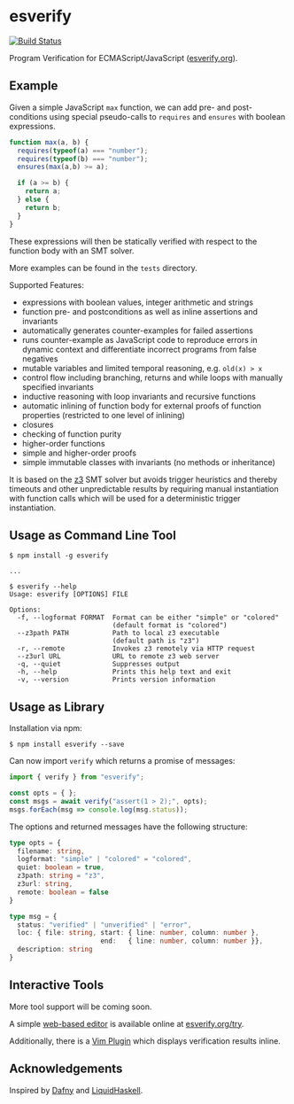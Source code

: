 # esverify

[![Build Status](https://travis-ci.org/levjj/esverify.svg?branch=master)](https://travis-ci.org/levjj/esverify)

Program Verification for ECMAScript/JavaScript ([esverify.org](http://esverify.org/)).

## Example

Given a simple JavaScript `max` function, we can add pre- and post-conditions
using special pseudo-calls to `requires` and `ensures` with boolean expressions.

```js
function max(a, b) {
  requires(typeof(a) === "number");
  requires(typeof(b) === "number");
  ensures(max(a,b) >= a);

  if (a >= b) {
    return a;
  } else {
    return b;
  }
}
```

These expressions will then be statically verified with respect to the function
body with an SMT solver.

More examples can be found in the `tests` directory.

Supported Features:

* expressions with boolean values, integer arithmetic and strings
* function pre- and postconditions as well as inline assertions and invariants
* automatically generates counter-examples for failed assertions
* runs counter-example as JavaScript code to reproduce errors in dynamic context
  and differentiate incorrect programs from false negatives
* mutable variables and limited temporal reasoning, e.g. `old(x) > x`
* control flow including branching, returns and while loops with manually
  specified invariants
* inductive reasoning with loop invariants and recursive functions
* automatic inlining of function body for external proofs of function properties
  (restricted to one level of inlining)
* closures
* checking of function purity
* higher-order functions
* simple and higher-order proofs
* simple immutable classes with invariants (no methods or inheritance)

It is based on the [z3](https://github.com/Z3Prover/z3) SMT solver but avoids
trigger heuristics and thereby timeouts and other unpredictable results by
requiring manual instantiation with function calls which will be used for a
deterministic trigger instantiation.

## Usage as Command Line Tool

```
$ npm install -g esverify

...

$ esverify --help
Usage: esverify [OPTIONS] FILE

Options:
  -f, --logformat FORMAT  Format can be either "simple" or "colored"
                          (default format is "colored")
  --z3path PATH           Path to local z3 executable
                          (default path is "z3")
  -r, --remote            Invokes z3 remotely via HTTP request
  --z3url URL             URL to remote z3 web server
  -q, --quiet             Suppresses output
  -h, --help              Prints this help text and exit
  -v, --version           Prints version information
```

## Usage as Library

Installation via npm:

```
$ npm install esverify --save
```

Can now import `verify` which returns a promise of messages:

```js
import { verify } from "esverify";

const opts = { };
const msgs = await verify("assert(1 > 2);", opts);
msgs.forEach(msg => console.log(msg.status));
```

The options and returned messages have the following structure:

```TypeScript
type opts = {
  filename: string,
  logformat: "simple" | "colored" = "colored",
  quiet: boolean = true,
  z3path: string = "z3",
  z3url: string,
  remote: boolean = false
}

type msg = {
  status: "verified" | "unverified" | "error",
  loc: { file: string, start: { line: number, column: number },
                       end:   { line: number, column: number }},
  description: string
}
```

## Interactive Tools

More tool support will be coming soon.

A simple [web-based editor](https://github.com/levjj/esverify-editor)
is available online at [esverify.org/try](http://esverify.org/try).

Additionally, there is a [Vim Plugin](https://github.com/levjj/esverify-vim)
which displays verification results inline.

## Acknowledgements

Inspired by [Dafny](https://github.com/Microsoft/dafny) and
[LiquidHaskell](https://github.com/ucsd-progsys/liquidhaskell).

